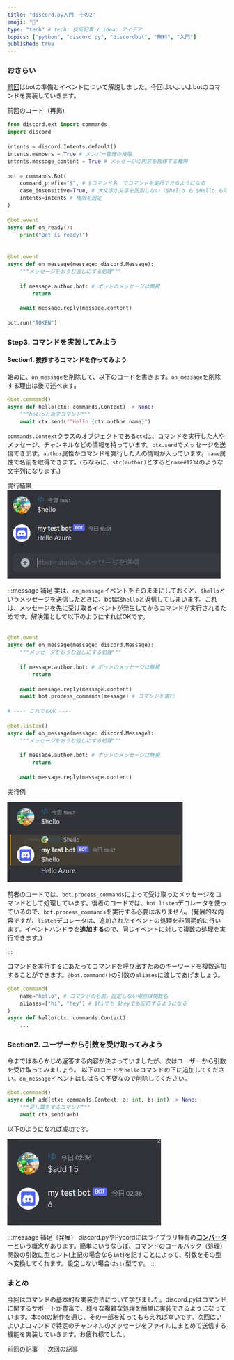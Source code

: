 ```yaml
---
title: "discord.py入門　その2"
emoji: "🐷"
type: "tech" # tech: 技術記事 / idea: アイデア
topics: ["python", "discord.py", "discordbot", "無料", "入門"]
published: true
---
```


### おさらい

[前回](https://zenn.dev/yumax_panda/articles/bot-tutorial-1)はbotの準備とイベントについて解説しました。今回はいよいよbotのコマンドを実装していきます。

前回のコード（再掲）

```python
from discord.ext import commands
import discord

intents = discord.Intents.default()
intents.members = True # メンバー管理の権限
intents.message_content = True # メッセージの内容を取得する権限

bot = commands.Bot(
    command_prefix="$", # $コマンド名　でコマンドを実行できるようになる
    case_insensitive=True, # 大文字小文字を区別しない ($hello も $Hello も同じ!)
    intents=intents # 権限を設定
)

@bot.event
async def on_ready():
    print("Bot is ready!")


@bot.event
async def on_message(message: discord.Message):
    """メッセージをおうむ返しにする処理"""

    if message.author.bot: # ボットのメッセージは無視
        return

    await message.reply(message.content)

bot.run("TOKEN")
```

### Step3. コマンドを実装してみよう

#### Section1. 挨拶するコマンドを作ってみよう

始めに、`on_message`を削除して、以下のコードを書きます。`on_message`を削除する理由は後で述べます。

```python
@bot.command()
async def hello(ctx: commands.Context) -> None:
    """helloと返すコマンド"""
    await ctx.send(f"Hello {ctx.author.name}")
```

`commands.Context`クラスのオブジェクトである`ctx`は、コマンドを実行した人やメッセージ、チャンネルなどの情報を持っています。`ctx.send`でメッセージを送信できます。`author`属性がコマンドを実行した人の情報が入っています。`name`属性で名前を取得できます。(ちなみに、`str(author)`とすると`name#1234`のような文字列になります。)

実行結果
![](/images/bot-tutorial-2/hello.jpg)

:::message
補足
実は、`on_message`イベントをそのままにしておくと、`$hello`というメッセージを送信したときに、botは`$hello`と返信してしまいます。これは、メッセージを先に受け取るイベントが発生してからコマンドが実行されるためです。解決策として以下のようにすればOKです。

```python

@bot.event
async def on_message(message: discord.Message):
    """メッセージをおうむ返しにする処理"""

    if message.author.bot: # ボットのメッセージは無視
        return

    await message.reply(message.content)
    await bot.process_commands(message) # コマンドを実行

# ---- これでもOK ----

@bot.listen()
async def on_message(message: discord.Message):
    """メッセージをおうむ返しにする処理"""

    if message.author.bot: # ボットのメッセージは無視
        return

    await message.reply(message.content)
```
実行例

![](/images/bot-tutorial-2/hello2.jpg)

前者のコードでは、`bot.process_commands`によって受け取ったメッセージをコマンドとして処理しています。後者のコードでは、`bot.listen`デコレータを使っているので、`bot.process_commands`を実行する必要はありません。(発展的な内容ですが、`listen`デコレータは、追加されたイベントの処理を非同期的に行います。イベントハンドラを**追加する**ので、同じイベントに対して複数の処理を実行できます。)

:::

コマンドを実行するにあたってコマンドを呼び出すためのキーワードを複数追加することができます。`@bot.command()`の引数の`aliases`に渡してあげましょう。

```python
@bot.command(
    name="hello", # コマンドの名前。設定しない場合は関数名
    aliases=["hi", "hey"] # $hiでも $heyでも反応するようになる
)
async def hello(ctx: commands.Context):
    ...
```

### Section2. ユーザーから引数を受け取ってみよう

今まではあらかじめ返答する内容が決まっていましたが、次はユーザーから引数を受け取ってみましょう。
以下のコードを`hello`コマンドの下に追加してください。`on_message`イベントはしばらく不要なので削除してください。

```python
@bot.command()
async def add(ctx: commands.Context, a: int, b: int) -> None:
    """足し算をするコマンド"""
    await ctx.send(a+b)
```

以下のようになれば成功です。

![](/images/bot-tutorial-2/add.jpg)

:::message
補足（発展）
discord.pyやPycordにはライブラリ特有の[**コンバーター**](https://discordpy.readthedocs.io/ja/latest/ext/commands/commands.html?highlight=%E3%82%B3%E3%83%B3%E3%83%90%E3%83%BC%E3%82%BF#converters)という概念があります。簡単にいうならば、コマンドのコールバック（処理）関数の引数に型ヒント(上記の場合なら`int`)を記すことによって、引数をその型へ変換してくれます。設定しない場合は`str`型です。
:::

### まとめ

今回はコマンドの基本的な実装方法について学びました。discord.pyはコマンドに関するサポートが豊富で、様々な複雑な処理を簡単に実装できるようになっています。本botの制作を通じ、その一部を知ってもらえれば幸いです。次回はいよいよコマンドで特定のチャンネルのメッセージをファイルにまとめて送信する機能を実装していきます。お疲れ様でした。


[前回の記事](https://zenn.dev/yumax_panda/articles/bot-tutorial-1)　| 次回の記事　